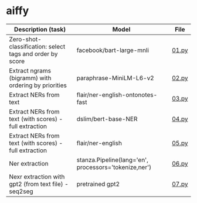 # aiffy

| Description (task)                                       | Model                                                                                                              | File                                 |
|----------------------------------------------------------|--------------------------------------------------------------------------------------------------------------------|--------------------------------------|
| Zero-shot-classification: select tags and order by score | facebook/bart-large-mnli                                                                                           | [01.py](01.py)                       |
| Extract ngrams (bigramm) with ordering by priorities     | paraphrase-MiniLM-L6-v2                                                                                            | [02.py](02.py)                       |
| Extract NERs from text                                   | flair/ner-english-ontonotes-fast                                                                                   | [03.py](03.py)                       |
| Extract NERs from text (with scores) - full extraction   | dslim/bert-base-NER                                                                                                | [04.py](04.py)                       |
| Extract NERs from text (with scores) - full extraction   | flair/ner-english                                                                                                  | [05.py](05.py)                       |
| Ner extraction                                           | stanza.Pipeline(lang='en', processors='tokenize,ner')                                                              | [06.py](06.py)
| Nexr extraction with gpt2 (from text file) - seq2seg     | pretrained gpt2                                                                                                    | [07.py](07.py)|
